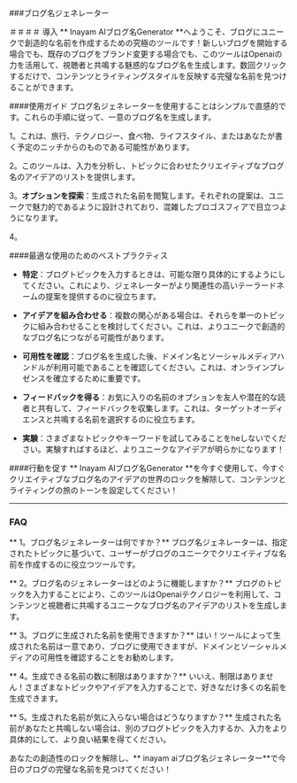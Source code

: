 ###ブログ名ジェネレーター

＃＃＃＃ 導入
** Inayam AIブログ名Generator **へようこそ、ブログにユニークで創造的な名前を作成するための究極のツールです！新しいブログを開始する場合でも、既存のブログをブランド変更する場合でも、このツールはOpenaiの力を活用して、視聴者と共鳴する魅惑的なブログ名を生成します。数回クリックするだけで、コンテンツとライティングスタイルを反映する完璧な名前を見つけることができます。

####使用ガイド
ブログ名ジェネレーターを使用することはシンプルで直感的です。これらの手順に従って、一意のブログ名を生成します。

1。これは、旅行、テクノロジー、食べ物、ライフスタイル、またはあなたが書く予定のニッチからのものである可能性があります。

2。このツールは、入力を分析し、トピックに合わせたクリエイティブなブログ名のアイデアのリストを提供します。

3。**オプションを探索**：生成された名前を閲覧します。それぞれの提案は、ユニークで魅力的であるように設計されており、混雑したブロゴスフィアで目立つようになります。

4。

####最適な使用のためのベストプラクティス
-  **特定**：ブログトピックを入力するときは、可能な限り具体的にするようにしてください。これにより、ジェネレーターがより関連性の高いテーラードネームの提案を提供するのに役立ちます。

-  **アイデアを組み合わせる**：複数の関心がある場合は、それらを単一のトピックに組み合わせることを検討してください。これは、よりユニークで創造的なブログ名につながる可能性があります。

-  **可用性を確認**：ブログ名を生成した後、ドメイン名とソーシャルメディアハンドルが利用可能であることを確認してください。これは、オンラインプレゼンスを確立するために重要です。

-  **フィードバックを得る**：お気に入りの名前のオプションを友人や潜在的な読者と共有して、フィードバックを収集します。これは、ターゲットオーディエンスと共鳴する名前を選択するのに役立ちます。

-  **実験**：さまざまなトピックやキーワードを試してみることをheしないでください。実験すればするほど、よりユニークなアイデアが明らかになります！

####行動を促す
** Inayam AIブログ名Generator **を今すぐ使用して、今すぐクリエイティブなブログ名のアイデアの世界のロックを解除して、コンテンツとライティングの旅のトーンを設定してください！

----

### FAQ

** 1。ブログ名ジェネレーターは何ですか？**
ブログ名ジェネレーターは、指定されたトピックに基づいて、ユーザーがブログのユニークでクリエイティブな名前を作成するのに役立つツールです。

** 2。ブログ名のジェネレーターはどのように機能しますか？**
ブログのトピックを入力することにより、このツールはOpenaiテクノロジーを利用して、コンテンツと視聴者に共鳴するユニークなブログ名のアイデアのリストを生成します。

** 3。ブログに生成された名前を使用できますか？**
はい！ツールによって生成された名前は一意であり、ブログに使用できますが、ドメインとソーシャルメディアの可用性を確認することをお勧めします。

** 4。生成できる名前の数に制限はありますか？**
いいえ、制限はありません！さまざまなトピックやアイデアを入力することで、好きなだけ多くの名前を生成できます。

** 5。生成された名前が気に入らない場合はどうなりますか？**
生成された名前があなたと共鳴しない場合は、別のブログトピックを入力するか、入力をより具体的にして、より良い結果を得てください。

あなたの創造性のロックを解除し、** inayam aiブログ名ジェネレーター**で今日のブログの完璧な名前を見つけてください！